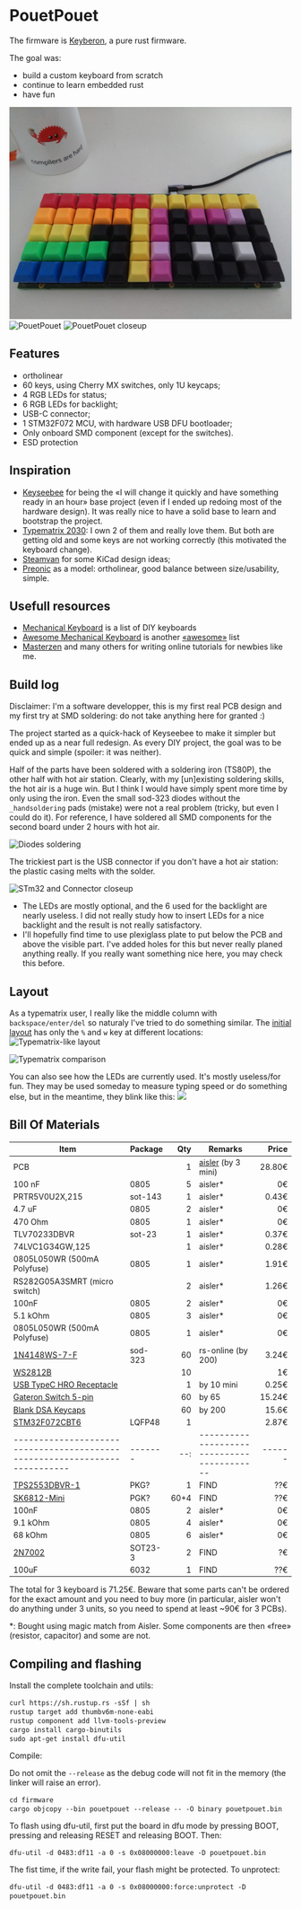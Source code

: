 # PouetPouet

The firmware is [Keyberon](https://github.com/TeXitoi/keyberon), a
pure rust firmware.

The goal was:
* build a custom keyboard from scratch
* continue to learn embedded rust
* have fun

![PouetPouet Nyan](images/nyan-keeb.jpg)
![PouetPouet](images/pouetpouet.jpg)
![PouetPouet closeup](images/closeup-finish.jpg)

## Features

 * ortholinear
 * 60 keys, using Cherry MX switches, only 1U keycaps;
 * 4 RGB LEDs for status;
 * 6 RGB LEDs for backlight;
 * USB-C connector;
 * 1 STM32F072 MCU, with hardware USB DFU bootloader;
 * Only onboard SMD component (except for the switches).
 * ESD protection

## Inspiration

 * [Keyseebee](https://github.com/TeXitoi/keyseebee) for being the «I will
   change it quickly and have something ready in an hour» base project (even if
   I ended up redoing most of the hardware design). It was really nice to have a
   solid base to learn and bootstrap the project.
 * [Typematrix 2030](http://typematrix.com/2030/features.php): I own 2 of them
   and really love them. But both are getting old and some keys are not working
   correctly (this motivated the keyboard change).
 * [Steamvan](https://github.com/jmdaly/steamvan) for some KiCad design ideas;
 * [Preonic](https://olkb.com/collections/preonic) as a model: ortholinear, good
   balance between size/usability, simple.

## Usefull resources
 * [Mechanical Keyboard](https://github.com/help-14/mechanical-keyboard) is a list of DIY keyboards
 * [Awesome Mechanical Keyboard](https://github.com/BenRoe/awesome-mechanical-keyboard) is another [«awesome»](https://github.com/topics/awesome) list
 * [Masterzen](http://www.masterzen.fr/2020/05/03/designing-a-keyboard-part-1/)
   and many others for writing online tutorials for newbies like me.

## Build log

Disclaimer: I'm a software developper, this is my first real PCB design and my first try at SMD soldering: do not take anything here for granted :)

The project started as a quick-hack of Keyseebee to make it simpler but ended up
as a near full redesign. As every DIY project, the goal was to be quick and
simple (spoiler: it was neither).

Half of the parts have been soldered with a soldering iron (TS80P), the other
half with hot air station. Clearly, with my [un]existing soldering skills, the
hot air is a huge win. But I think I would have simply spent more time by only
using the iron. Even the small sod-323 diodes without the `_handsoldering` pads
(mistake) were not a real problem (tricky, but even I could do it). For
reference, I have soldered all SMD components for the second board under 2 hours
with hot air.

![Diodes soldering](images/closeup-diodes.jpg)

The trickiest
part is the USB connector if you don't have a hot air station: the plastic
casing melts with the solder.

![STm32 and Connector closeup](images/closeup-typec.jpg)

* The LEDs are mostly optional, and the 6 used for the backlight are nearly
  useless. I did not really study how to insert LEDs for a nice backlight and the
  result is not really satisfactory.
* I'll hopefully find time to use plexiglass plate to put below the PCB and
  above the visible part. I've added holes for this but never really planed
  anything really. If you really want something nice here, you may check this
  before.


## Layout

As a typematrix user, I really like the middle column with `backspace/enter/del`
so naturaly I've tried to do something similar. The [initial
layout](http://www.keyboard-layout-editor.com/##@_pcb:true%3B&@_c=%238f00ff&sm=cherry&sb=gateron%3B&=F2%0A%0A%0A%E2%80%94%0A%0A%0A%0A%0A%0A1%0A%22&=F3%0A%0A%0A%3C%0A%0A%0A%0A%0A%0A2%0A%C2%AB&=F4%0A%0A%0A%3E%0A%0A%0A%0A%0A%0A3%0A%C2%BB&=F5%0A%0A%0A%5B%0A%0A%0A%0A%0A%0A4%0A(&=F6%0A%0A%0A%5D%0A%0A%0A%0A%0A%0A5%0A)&_c=%23cf94ff%3B&=F1%0A%0A%0A%0A%0A%0A%0A%0A%0A%23%0A$&_c=%238f00ff%3B&=F7%0A%0A%0A%0A%0A%0A%0A%0A%0A6%0A%2F@&=F8%0A%0A%0A%0A%0A%0A%0A%0A%0A7%0A+&=F9%0A%0A%0A%0A%0A%0A%0A%0A%0A8%0A-&=F10%0A%0A%0A%0A%0A%0A%0A%0A%0A9%0A%2F%2F&=F11%0A%0A%0A%0A%0A%0A%0A%0A%0A0%0A*&_c=%23cf94ff%3B&=F12%0A%0A%0A%0A%0A%0A%0A%0A%0A%C2%B0%0A%2F=%3B&@_c=%234bfad0%3B&=PrtScr%0A%0A%0A%7C%0A%0A%0A%0A%0A%0AB&=VerNum%0A%0A%0A%0A%0A%0A%0A%0A%0A%C3%89&=%0A%0A%0A%2F&%0A%0A%0A%0A%0A%0AP&=%0A%0A%0A%C5%93%0A%0A%0A%0A%0A%0AO&_a:7%3B&=%C3%88&_c=%23fcc0c0&a:4%3B&=Esc%0A%0A%0A%0A%0A%0A%0A%0A%0ATab&_c=%23dbfff7%3B&=Ins%0A%0A%0A%0A%0A%0A%0A%0A%0A!%0A%5E&_c=%234bfad0%3B&=%2F&uArr%2F%3B%0A%0A%0A%0A%0A%0A%0A%0A%0AV&=%2F&dArr%2F%3B%0A%0A%0A%0A%0A%0A%0A%0A%0AD&=7%0A%0A%0A%0A%0A%0A%0A%0A%0AL&=8%0A%0A%0A%0A%0A%0A%0A%0A%0AJ&=9%0A%0A%0A%0A%0A%0A%0A%0A%0AZ%3B&@=%0A%0A%0A%C3%A6%0A%0A%0A%0A%0A%0AA&=%0A%0A%0A%C3%B9%0A%0A%0A%0A%0A%0AU&=%0A%0A%0A%22%0A%0A%0A%0A%0A%0AI&=%0A%0A%0A%E2%82%AC%0A%0A%0A%0A%0A%0AE&_c=%23dbfff7&a:5%3B&=%0A,%0A%0A%0A%0A%0A%2F%3B&_c=%23fcc0c0&a:7%3B&=%3Ci%20class%2F='mss%20mss-Unicode-BackSpace-DeleteLeft-Big-2'%3E%3C%2F%2Fi%3E&_c=%234bfad0&a:4%3B&=%3Ci%20class%2F='kb%20kb-Arrows-Top-2'%3E%3C%2F%2Fi%3E%0A%0A%0A%0A%0A%0A%0A%0A%0AC&=%2F&uarr%2F%3B%0A%0A%0A%0A%0A%0A%0A%0A%0AT&=%3Ci%20class%2F='kb%20kb-Arrows-Bottom-2'%3E%3C%2F%2Fi%3E%0A%0A%0A%0A%0A%0A%0A%0A%0AS&=4%0A%0A%0A%0A%0A%0A%0A%0A%0AR&=5%0A%0A%0A%0A%0A%0A%0A%0A%0AN&=6%0A%0A%0A%0A%0A%0A%0A%0A%0AM%3B&@=%C3%8A%0A%0A%0A%5C%0A%0A%0A%0A%0A%0A%C3%80&=%3Ci%20class%2F='fa%20fa-rotate-left'%3E%3C%2F%2Fi%3E%0A%0A%0A%7B%0A%0A%0A%0A%0A%0AY&=%3Ci%20class%2F='fa%20fa-plus'%3E%3C%2F%2Fi%3E%0A%0A%0A%7D%0A%0A%0A%0A%0A%0AX&_c=%23dbfff7%3B&=%3Ci%20class%2F='fa%20fa-minus'%3E%3C%2F%2Fi%3E%0A%0A%0A%E2%80%A6%0A%0A%0A%0A%0A%0A%2F:%0A.&_c=%234bfad0%3B&=%0A%0A%0A~%0A%0A%0A%0A%0A%0AK&_c=%23fcc0c0&a:7%3B&=%2F&crarr%2F%3B&_c=%23dbfff7&a:4%3B&=%2F&larr%2F%3B%0A%0A%0A%0A%0A%0A%0A%0A%0A%3F%0A'&_c=%234bfad0%3B&=%2F&darr%2F%3B%0A%0A%0A%0A%0A%0A%0A%0A%0AQ&=%2F&rarr%2F%3B%0A%0A%0A%0A%0A%0A%0A%0A%0AG&=1%0A%0A%0A%0A%0A%0A%0A%0A%0AH&=2%0A%0A%0A%0A%0A%0A%0A%0A%0AF&=3%0A%0A%0A%0A%0A%0A%0A%0A%0A%C3%87%3B&@_c=%23ff59d1&a:7%3B&=Ctrl&_c=%238f00ff%3B&=%2F&uArr%2F%3B&=Win&_c=%231500ff&a:4%3B&=%3Ci%20class%2F='fa%20fa-lightbulb-o'%3E%3C%2F%2Fi%3E%0A%0A%0A%0A%0A%0A%0A%0A%0AShift&_c=%238f00ff&a:7%3B&=Alt&_c=%23fcc0c0&a:4%3B&=%0A%0A%0A%2F_%0A%0A%0A%0A%0A%0Anbspc%0Aspc&_c=%238f00ff&a:7%3B&=AltGr&_c=%234bfad0&a:4%3B&=0%0A%0A%0A%0A%0A%0A%0A%0A%0AW&_c=%23dbfff7&a:5%3B&=%0A%25%0A%0A%0A%0A%0A%60&_c=%238f00ff&a:7%3B&=Del&_c=%231500ff%3B&=Shift&_c=%23ff59d1%3B&=Ctrl) has only the `%` and `w` key at different locations:
![Typematrix-like layout](images/layout.png)

![Typematrix comparison](images/typematrix-comparison.jpg)

You can also see how the LEDs are currently used. It's mostly useless/for fun. They may be used someday to measure typing speed or do something else, but in the meantime, they blink like this:
<img src="images/useless-leds.gif"/>

## Bill Of Materials

|Item                                                                      |Package|Qty|Remarks                                |Price |
|--------------------------------------------------------------------------|-------|--:|---------------------------------------|-----:|
| PCB                                                                      |       | 1 | [aisler](https://aisler.net/p/BWUOMHHS) (by 3 mini) |  28.80€  |
| 100 nF                                                                   | 0805  | 5 |  aisler*                                 | 0€    |
| PRTR5V0U2X,215                                                           | sot-143| 1 | aisler*                                 | 0.43€ |
| 4.7 uF                                                                   | 0805  | 2 |  aisler*                                 | 0€    |
| 470 Ohm                                                                  | 0805  | 1 |  aisler*                                 | 0€    |
| TLV70233DBVR                                                             | sot-23| 1 |  aisler*                                 | 0.37€ |
| 74LVC1G34GW,125                                                          |       | 1 |  aisler*                                 | 0.28€ |
| 0805L050WR (500mA Polyfuse)                                              | 0805  | 1 |  aisler*                                 | 1.91€ |
| RS282G05A3SMRT (micro switch)                                            |       | 2 |  aisler*                                 | 1.26€ |
| 100nF                                                                    | 0805  | 2 |  aisler*                                 | 0€ |
| 5.1 kOhm                                                                 | 0805  | 3 |  aisler*                                 | 0€ |
| 0805L050WR (500mA Polyfuse)                                              | 0805  | 1 |  aisler*                                 | 0€ |
| [1N4148WS-7-F](https://fr.rs-online.com/web/p/diodes-de-commutation/7384737/) | sod-323 | 60|   rs-online (by 200)                  | 3.24€  |
| [WS2812B](https://www.aliexpress.com/item/4000750610574.html?spm=a2g0s.9042311.0.0.27424c4dS3DGkH) |       | 10|                                       | 1€  |
| [USB TypeC HRO Receptacle](https://www.aliexpress.com/item/33056042016.html?spm=a2g0s.9042311.0.0.1d8b4c4d8WcR7j) |       | 1 |  by 10 mini   | 0.25€  |
| [Gateron Switch 5-pin](https://fr.aliexpress.com/item/32797603005.html?spm=a2g0s.9042311.0.0.72906c37zAMdzk) |       | 60| by 65                                   | 15.24€ |
| [Blank DSA Keycaps](https://fr.aliexpress.com/item/32850729893.html?spm=a2g0s.9042311.0.0.3c4b6c37vkQ3vr)    |       | 60| by 200                                   | 15.6€  |
| [STM32F072CBT6](https://fr.aliexpress.com/item/4000419148272.html?spm=a2g0s.9042311.0.0.43286c37wfyZHW)      | LQFP48 | 1 |                                         | 2.87€ | 
|--------------------------------------------------------------------------|-------|--:|------------------------------------------|------|
|[TPS2553DBVR-1](https://www.digikey.fr/fr/products/detail/texas-instruments/TPS2553DBVR-1/5143873) | PKG? | 1 | FIND | ??€|
|[SK6812-Mini]() | PGK? | 60+4 | FIND | ??€ |
| 100nF                                                                    | 0805  | 2 |  aisler*                                 | 0€ |
| 9.1 kOhm                                                                 | 0805  | 4 |  aisler*                                 | 0€ |
| 68 kOhm                                                                  | 0805  | 6 |  aisler*                                 | 0€ |
|[2N7002](https://www.digikey.fr/fr/products/detail/stmicroelectronics/2N7002/654418) | SOT23-3 | 2 | FIND | ?€ |
| 100uF  | 6032 | 1 | FIND | ??€ |

The total for 3 keyboard is 71.25€. Beware that some parts can't be ordered for
the exact amount and you need to buy more (in particular, aisler won't do
anything under 3 units, so you need to spend at least ~90€ for 3 PCBs).

*: Bought using magic match from Aisler. Some components are then
 «free» (resistor, capacitor) and some are not.

## Compiling and flashing

Install the complete toolchain and utils:

```shell
curl https://sh.rustup.rs -sSf | sh
rustup target add thumbv6m-none-eabi
rustup component add llvm-tools-preview
cargo install cargo-binutils
sudo apt-get install dfu-util
```

Compile:

Do not omit the `--release` as the debug code will not fit in the memory (the
linker will raise an error).

```shell
cd firmware
cargo objcopy --bin pouetpouet --release -- -O binary pouetpouet.bin
```

To flash using dfu-util, first put the board in dfu mode by pressing
BOOT, pressing and releasing RESET and releasing BOOT. Then:

```shell
dfu-util -d 0483:df11 -a 0 -s 0x08000000:leave -D pouetpouet.bin
```

The fist time, if the write fail, your flash might be protected. To
unprotect:

```shell
dfu-util -d 0483:df11 -a 0 -s 0x08000000:force:unprotect -D pouetpouet.bin
```
